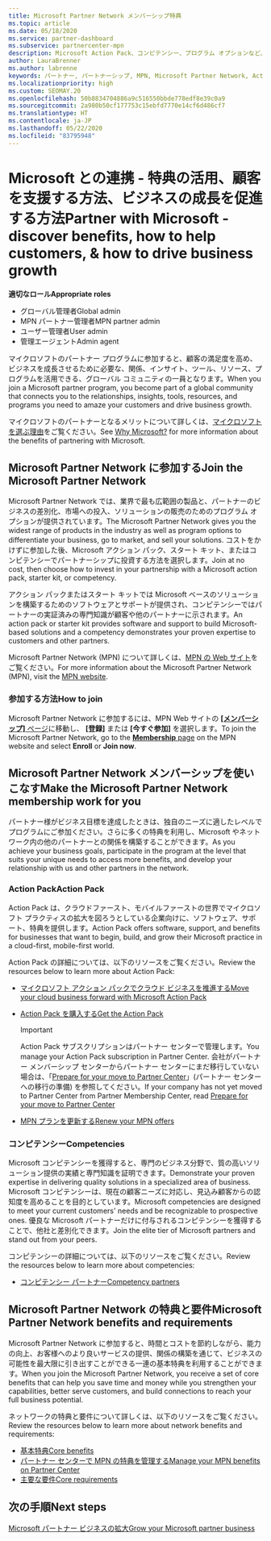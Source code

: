 ```yaml
---
title: Microsoft Partner Network メンバーシップ特典
ms.topic: article
ms.date: 05/18/2020
ms.service: partner-dashboard
ms.subservice: partnercenter-mpn
description: Microsoft Action Pack、コンピテンシー、プログラム オプションなど、市場への投入やソリューションの販売のための Microsoft とのパートナーシップの特典について説明します。
author: LauraBrenner
ms.author: labrenne
keywords: パートナー, パートナーシップ, MPN, Microsoft Partner Network, Action Pack, MAPS, Action Pack のサブスクリプション, 特典, MPN 特典, メンバーシップ, Silver コンピテンシー, Gold コンピテンシー
ms.localizationpriority: high
ms.custom: SEOMAY.20
ms.openlocfilehash: 50b8834704886a9c516550bbde778edf8e39c0a9
ms.sourcegitcommit: 2a980b50cf177753c15ebfd7770e14cf6d486cf7
ms.translationtype: HT
ms.contentlocale: ja-JP
ms.lasthandoff: 05/22/2020
ms.locfileid: "83795948"
---
```

# <a name="partner-with-microsoft---discover-benefits-how-to-help-customers--how-to-drive-business-growth"></a><span data-ttu-id="cb8fd-104">Microsoft との連携 - 特典の活用、顧客を支援する方法、ビジネスの成長を促進する方法</span><span class="sxs-lookup"><span data-stu-id="cb8fd-104">Partner with Microsoft - discover benefits, how to help customers, & how to drive business growth</span></span>

<span data-ttu-id="cb8fd-105">**適切なロール**</span><span class="sxs-lookup"><span data-stu-id="cb8fd-105">**Appropriate roles**</span></span>

- <span data-ttu-id="cb8fd-106">グローバル管理者</span><span class="sxs-lookup"><span data-stu-id="cb8fd-106">Global admin</span></span>
- <span data-ttu-id="cb8fd-107">MPN パートナー管理者</span><span class="sxs-lookup"><span data-stu-id="cb8fd-107">MPN partner admin</span></span>
- <span data-ttu-id="cb8fd-108">ユーザー管理者</span><span class="sxs-lookup"><span data-stu-id="cb8fd-108">User admin</span></span>
- <span data-ttu-id="cb8fd-109">管理エージェント</span><span class="sxs-lookup"><span data-stu-id="cb8fd-109">Admin agent</span></span>

<span data-ttu-id="cb8fd-110">マイクロソフトのパートナー プログラムに参加すると、顧客の満足度を高め、ビジネスを成長させるために必要な、関係、インサイト、ツール、リソース、プログラムを活用できる、グローバル コミュニティの一員となります。</span><span class="sxs-lookup"><span data-stu-id="cb8fd-110">When you join a Microsoft partner program, you become part of a global community that connects you to the relationships, insights, tools, resources, and programs you need to amaze your customers and drive business growth.</span></span>

<span data-ttu-id="cb8fd-111">マイクロソフトのパートナーとなるメリットについて詳しくは、[マイクロソフトを選ぶ理由](https://partner.microsoft.com/business-opportunities/why-microsoft)をご覧ください。</span><span class="sxs-lookup"><span data-stu-id="cb8fd-111">See [Why Microsoft?](https://partner.microsoft.com/business-opportunities/why-microsoft) for more information about the benefits of partnering with Microsoft.</span></span>

## <a name="join-the-microsoft-partner-network"></a><span data-ttu-id="cb8fd-112">Microsoft Partner Network に参加する</span><span class="sxs-lookup"><span data-stu-id="cb8fd-112">Join the Microsoft Partner Network</span></span>

<!-- 12/5/18 The content below was copied and pasted directly from the Membership page of the MPN site (https://partner.microsoft.com/membership)-->

<span data-ttu-id="cb8fd-113">Microsoft Partner Network では、業界で最も広範囲の製品と、パートナーのビジネスの差別化、市場への投入、ソリューションの販売のためのプログラム オプションが提供されています。</span><span class="sxs-lookup"><span data-stu-id="cb8fd-113">The Microsoft Partner Network gives you the widest range of products in the industry as well as program options to differentiate your business, go to market, and sell your solutions.</span></span> <span data-ttu-id="cb8fd-114">コストをかけずに参加した後、Microsoft アクション パック、スタート キット、またはコンピテンシーでパートナーシップに投資する方法を選択します。</span><span class="sxs-lookup"><span data-stu-id="cb8fd-114">Join at no cost, then choose how to invest in your partnership with a Microsoft action pack, starter kit, or competency.</span></span>

<span data-ttu-id="cb8fd-115">アクション パックまたはスタート キットでは Microsoft ベースのソリューションを構築するためのソフトウェアとサポートが提供され、コンピテンシーではパートナーの実証済みの専門知識が顧客や他のパートナーに示されます。</span><span class="sxs-lookup"><span data-stu-id="cb8fd-115">An action pack or starter kit provides software and support to build Microsoft-based solutions and a competency demonstrates your proven expertise to customers and other partners.</span></span>

<span data-ttu-id="cb8fd-116">Microsoft Partner Network (MPN) について詳しくは、[MPN の Web サイト](https://partner.microsoft.com/commercial)をご覧ください。</span><span class="sxs-lookup"><span data-stu-id="cb8fd-116">For more information about the Microsoft Partner Network (MPN), visit the [MPN website](https://partner.microsoft.com/commercial).</span></span>

### <a name="how-to-join"></a><span data-ttu-id="cb8fd-117">参加する方法</span><span class="sxs-lookup"><span data-stu-id="cb8fd-117">How to join</span></span>

<span data-ttu-id="cb8fd-118">Microsoft Partner Network に参加するには、MPN Web サイトの [ **[メンバーシップ]** ページ](https://partner.microsoft.com/membership)に移動し、 **[登録]** または **[今すぐ参加]** を選択します。</span><span class="sxs-lookup"><span data-stu-id="cb8fd-118">To join the Microsoft Partner Network, go to the [**Membership** page](https://partner.microsoft.com/membership) on the MPN website and select **Enroll** or **Join now**.</span></span>

## <a name="make-the-microsoft-partner-network-membership-work-for-you"></a><span data-ttu-id="cb8fd-119">Microsoft Partner Network メンバーシップを使いこなす</span><span class="sxs-lookup"><span data-stu-id="cb8fd-119">Make the Microsoft Partner Network membership work for you</span></span>

<!-- 10/25/2019 The content below content from the Membership pages of the MPN site (https://partner.microsoft.com/membership) and additional updated content.-->

<span data-ttu-id="cb8fd-120">パートナー様がビジネス目標を達成したときは、独自のニーズに適したレベルでプログラムにご参加ください。さらに多くの特典を利用し、Microsoft やネットワーク内の他のパートナーとの関係を構築することができます。</span><span class="sxs-lookup"><span data-stu-id="cb8fd-120">As you achieve your business goals, participate in the program at the level that suits your unique needs to access more benefits, and develop your relationship with us and other partners in the network.</span></span>

### <a name="action-pack"></a><span data-ttu-id="cb8fd-121">Action Pack</span><span class="sxs-lookup"><span data-stu-id="cb8fd-121">Action Pack</span></span>

<span data-ttu-id="cb8fd-122">Action Pack は、クラウドファースト、モバイルファーストの世界でマイクロソフト プラクティスの拡大を図ろうとしている企業向けに、ソフトウェア、サポート、特典を提供します。</span><span class="sxs-lookup"><span data-stu-id="cb8fd-122">Action Pack offers software, support, and benefits for businesses that want to begin, build, and grow their Microsoft practice in a cloud-first, mobile-first world.</span></span>

<span data-ttu-id="cb8fd-123">Action Pack の詳細については、以下のリソースをご覧ください。</span><span class="sxs-lookup"><span data-stu-id="cb8fd-123">Review the resources below to learn more about Action Pack:</span></span>

- [<span data-ttu-id="cb8fd-124">マイクロソフト アクション パックでクラウド ビジネスを推進する</span><span class="sxs-lookup"><span data-stu-id="cb8fd-124">Move your cloud business forward with Microsoft Action Pack</span></span>](https://partner.microsoft.com/membership/action-pack)

- [<span data-ttu-id="cb8fd-125">Action Pack を購入する</span><span class="sxs-lookup"><span data-stu-id="cb8fd-125">Get the Action Pack</span></span>](mpn-get-action-pack.md)
  
    >[!IMPORTANT]
    ><span data-ttu-id="cb8fd-126">Action Pack サブスクリプションはパートナー センターで管理します。</span><span class="sxs-lookup"><span data-stu-id="cb8fd-126">You manage your Action Pack subscription in Partner Center.</span></span> <span data-ttu-id="cb8fd-127">会社がパートナー メンバーシップ センターからパートナー センターにまだ移行していない場合は、「[Prepare for your move to Partner Center](prepare-pmc-pc-migration.md)」(パートナー センターへの移行の準備) を参照してください。</span><span class="sxs-lookup"><span data-stu-id="cb8fd-127">If your company has not yet moved to Partner Center from Partner Membership Center, read [Prepare for your move to Partner Center](prepare-pmc-pc-migration.md)</span></span>  

- [<span data-ttu-id="cb8fd-128">MPN プランを更新する</span><span class="sxs-lookup"><span data-stu-id="cb8fd-128">Renew your MPN offers</span></span>](renew-mpn-offers.md)

### <a name="competencies"></a><span data-ttu-id="cb8fd-129">コンピテンシー</span><span class="sxs-lookup"><span data-stu-id="cb8fd-129">Competencies</span></span>

<span data-ttu-id="cb8fd-130">Microsoft コンピテンシーを獲得すると、専門のビジネス分野で、質の高いソリューション提供の実績と専門知識を証明できます。</span><span class="sxs-lookup"><span data-stu-id="cb8fd-130">Demonstrate your proven expertise in delivering quality solutions in a specialized area of business.</span></span> <span data-ttu-id="cb8fd-131">Microsoft コンピテンシーは、現在の顧客ニーズに対応し、見込み顧客からの認知度を高めることを目的としています。</span><span class="sxs-lookup"><span data-stu-id="cb8fd-131">Microsoft competencies are designed to meet your current customers' needs and be recognizable to prospective ones.</span></span> <span data-ttu-id="cb8fd-132">優良な Microsoft パートナーだけに付与されるコンピテンシーを獲得することで、他社と差別化できます。</span><span class="sxs-lookup"><span data-stu-id="cb8fd-132">Join the elite tier of Microsoft partners and stand out from your peers.</span></span>

<span data-ttu-id="cb8fd-133">コンピテンシーの詳細については、以下のリソースをご覧ください。</span><span class="sxs-lookup"><span data-stu-id="cb8fd-133">Review the resources below to learn more about competencies:</span></span>

- [<span data-ttu-id="cb8fd-134">コンピテンシー パートナー</span><span class="sxs-lookup"><span data-stu-id="cb8fd-134">Competency partners</span></span>](https://partner.microsoft.com/membership/competencies)

## <a name="microsoft-partner-network-benefits-and-requirements"></a><span data-ttu-id="cb8fd-135">Microsoft Partner Network の特典と要件</span><span class="sxs-lookup"><span data-stu-id="cb8fd-135">Microsoft Partner Network benefits and requirements</span></span>

<span data-ttu-id="cb8fd-136">Microsoft Partner Network に参加すると、時間とコストを節約しながら、能力の向上、お客様へのより良いサービスの提供、関係の構築を通じて、ビジネスの可能性を最大限に引き出すことができる一連の基本特典を利用することができます。</span><span class="sxs-lookup"><span data-stu-id="cb8fd-136">When you join the Microsoft Partner Network, you receive a set of core benefits that can help you save time and money while you strengthen your capabilities, better serve customers, and build connections to reach your full business potential.</span></span>

<span data-ttu-id="cb8fd-137">ネットワークの特典と要件について詳しくは、以下のリソースをご覧ください。</span><span class="sxs-lookup"><span data-stu-id="cb8fd-137">Review the resources below to learn more about network benefits and requirements:</span></span>

- [<span data-ttu-id="cb8fd-138">基本特典</span><span class="sxs-lookup"><span data-stu-id="cb8fd-138">Core benefits</span></span>](https://partner.microsoft.com/membership/core-benefits#simple-tab-content-1)
- [<span data-ttu-id="cb8fd-139">パートナー センターで MPN の特典を管理する</span><span class="sxs-lookup"><span data-stu-id="cb8fd-139">Manage your MPN benefits on Partner Center</span></span>](manage-your-partner-network-benefits.md)
- [<span data-ttu-id="cb8fd-140">主要な要件</span><span class="sxs-lookup"><span data-stu-id="cb8fd-140">Core requirements</span></span>](https://partner.microsoft.com/membership/core-benefits#simple-tab-content-2)

## <a name="next-steps"></a><span data-ttu-id="cb8fd-141">次の手順</span><span class="sxs-lookup"><span data-stu-id="cb8fd-141">Next steps</span></span>

[<span data-ttu-id="cb8fd-142">Microsoft パートナー ビジネスの拡大</span><span class="sxs-lookup"><span data-stu-id="cb8fd-142">Grow your Microsoft partner business</span></span>](grow-your-business.md)
